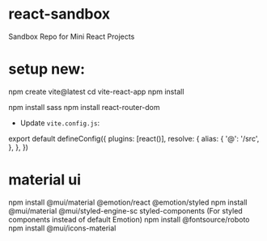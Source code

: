 # react-sandbox
Sandbox Repo for Mini React Projects

# setup new:
npm create vite@latest
cd vite-react-app
npm install

npm install sass
npm install react-router-dom

- Update `vite.config.js`:

export default defineConfig({
  plugins: [react()],
  resolve: {
    alias: {
      '@': '/src',
    },
  },
})



# material ui
npm install @mui/material @emotion/react @emotion/styled
npm install @mui/material @mui/styled-engine-sc styled-components (For styled components instead of default Emotion)
npm install @fontsource/roboto
npm install @mui/icons-material